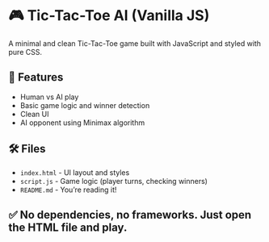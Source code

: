 # 🎮 Tic-Tac-Toe AI (Vanilla JS)

A minimal and clean Tic-Tac-Toe game built with JavaScript and styled with pure CSS.

## 🚀 Features
- Human vs AI play
- Basic game logic and winner detection
- Clean UI
- AI opponent using Minimax algorithm

## 🛠 Files
- `index.html` - UI layout and styles
- `script.js` - Game logic (player turns, checking winners)
- `README.md` - You’re reading it!

## ✅ No dependencies, no frameworks. Just open the HTML file and play.
